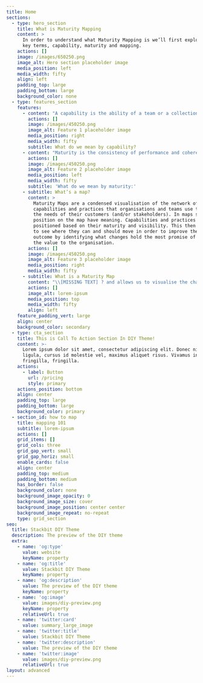 ```yaml
---
title: Home
sections:
  - type: hero_section
    title: What is Maturity Mapping
    content: >
      In order to understand what Maturity Mapping is we’ll first explore three
      key terms, capability, maturity and mapping.
    actions: []
    image: /images/650250.png
    image_alt: Hero section placeholder image
    media_position: left
    media_width: fifty
    align: left
    padding_top: large
    padding_bottom: large
    background_color: none
  - type: features_section
    features:
      - content: "A capability is the ability of a team or a collection of teams to deliver an outcome.\_ Capabilities are composed of the actual day-to-day practises that people and teams do to deliver the outcome.\_ Therefore, to improve a capability, one needs to improve the underlying practises.\_\_\_\n\n\nWhilst some capabilities may be common across organisations, there are many others that are unique as they exist to serve the needs of that organisation and its customer.\_ Even where there are common capabilities across organisations, it is very likely that the practises are different.\_\_\n"
        actions: []
        image: /images/450250.png
        image_alt: Feature 1 placeholder image
        media_position: right
        media_width: fifty
        subtitle: What do we mean by capability?
      - content: "Maturity is the consistency of performance and coherence of integration of the practises that compose a capability.\_ That is,\_Maturity can be thought of as the assessment of the consistency in performing the capability or practise and its coherence of integration with other capabilities or practises, and how improving its performance and integration creates more value for the organisation. I.e. we can consider a practise or capability as mature if any of the possible improvements would not create more value for the organisation in the current context. \n"
        actions: []
        image: /images/450250.png
        image_alt: Feature 2 placeholder image
        media_position: left
        media_width: fifty
        subtitle: 'What do we mean by maturity:'
      - subtitle: What’s a map?
        content: >
          Maturity Maps are a condensed visualisation of the network of
          capabilities and practices that organisations and teams use to meet
          the needs of their customers (and/or stakeholders). In maps space and
          position on the map have meaning. Capabilities and practices are
          positioned based on their maturity and visibility. This then allows us
          to see where they can and should move in order to improve the overall
          outcome by identifying what changes hold the most promise of improving
          the value to the organisation. 
        actions: []
        image: /images/450250.png
        image_alt: Feature 3 placeholder image
        media_position: right
        media_width: fifty
      - subtitle: What is a Maturity Map
        content: "\\[MISSING TEXT] ? and allows us to visualise the changes that have to take place to better deliver the enables a shared way of understanding and discussing a complex area.\_ It moves conversations on from “It’s just not working” to “Our maturity in this particular practise is preventing us from meeting that need”.\_ \n"
        actions: []
        image_alt: lorem-ipsum
        media_position: top
        media_width: fifty
        align: left
    feature_padding_vert: large
    align: center
    background_color: secondary
  - type: cta_section
    title: This is Call To Action Section In DIY Theme!
    content: >-
      Lorem ipsum dolor sit amet, consectetur adipiscing elit. Donec nisl
      ligula, cursus id molestie vel, maximus aliquet risus. Vivamus in nibh
      fringilla, fringilla.
    actions:
      - label: Button
        url: /pricing
        style: primary
    actions_position: bottom
    align: center
    padding_top: large
    padding_bottom: large
    background_color: primary
  - section_id: how to map
    title: mapping 101
    subtitle: lorem-ipsum
    actions: []
    grid_items: []
    grid_cols: three
    grid_gap_vert: small
    grid_gap_horiz: small
    enable_cards: false
    align: center
    padding_top: medium
    padding_bottom: medium
    has_border: false
    background_color: none
    background_image_opacity: 0
    background_image_size: cover
    background_image_position: center center
    background_image_repeat: no-repeat
    type: grid_section
seo:
  title: Stackbit DIY Theme
  description: The preview of the DIY theme
  extra:
    - name: 'og:type'
      value: website
      keyName: property
    - name: 'og:title'
      value: Stackbit DIY Theme
      keyName: property
    - name: 'og:description'
      value: The preview of the DIY theme
      keyName: property
    - name: 'og:image'
      value: images/diy-preview.png
      keyName: property
      relativeUrl: true
    - name: 'twitter:card'
      value: summary_large_image
    - name: 'twitter:title'
      value: Stackbit DIY Theme
    - name: 'twitter:description'
      value: The preview of the DIY theme
    - name: 'twitter:image'
      value: images/diy-preview.png
      relativeUrl: true
layout: advanced
---
```

